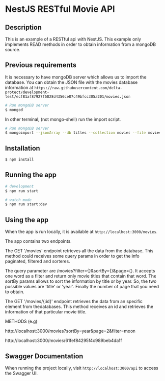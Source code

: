 # NestJS RESTful Movie API

## Description

This is an example of a RESTful api with NestJS. This example only implements READ methods in order to obtain information from a mongoDB source.

## Previous requirements

It is necessary to have mongoDB server which allows us to import the database. You can obtain the JSON file with the movies database information at `https://raw.githubusercontent.com/delta-protect/development-test/ecf81af87927f5828d4356ce87c49bfcc305a201/movies.json`


```bash
# Run mongoDB server
$ mongod
```
In other terminal, (not mongo-shell) run the import script.

```bash
# Run mongoDB server
$ mongoimport --jsonArray --db titles --collection movies --file movies.json
```

## Installation

```bash
$ npm install
```

## Running the app

```bash
# development
$ npm run start

# watch mode
$ npm run start:dev
```

## Using the app

When the app is run locally, it is available at `http://localhost:3000/movies`.

The app contains two endpoints.

The GET '/movies' endpoint retrieves all the data from the database. This method could receives some query params in order to get the info paginated, filtered and sorteres.

The query parameter are /movies?filter={}&sortBy={}&page={}. It accepts one word as a filter and return only movie titles that contain that word. The sortBy params allows to sort the information by title or by year. So, the two possible values are 'title' or 'year'. Finally the number of page that you need to obtain.

The GET '/movies/{:id}' endpoint retrieves the data from an specific element from thedatabases. This method receives an id and retrieves the information of that particular movie title.

METHODS (e.g)

http://localhost:3000/movies?sortBy=year&page=2&filter=moon

http://localhost:3000/movies/61fef84295f4c989beb4da1f


## Swagger Documentation

When running the project locally, visit `http://localhost:3000/api` to access the Swagger UI.
